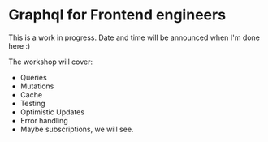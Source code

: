 # Graphql for Frontend engineers


This is a work in progress. Date and time will be announced when I'm done here :)

The workshop will cover:

- Queries
- Mutations
- Cache
- Testing
- Optimistic Updates
- Error handling
- Maybe subscriptions, we will see.
